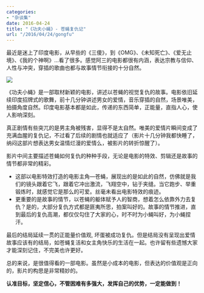 ```yaml
---
categories:
- "杂谈集"
date: 2016-04-24
title: "《功夫小蝇》- 苍蝇复仇记"
url: "/2016/04/24/gongfu"
---
```


最近是迷上了印度电影，从早些的《三傻》，到《OMG》、《未知死亡》、《爱无止境》、《我的个神啊》...看了很多。感觉阿三的电影都很有内涵，表达宗教与信仰、人性与冲突，穿插的歌曲也都与故事情节衔接的十分自然。

<!--more-->

![](../../../../pic/2016/2016-04-24-gongfu.png)

《功夫小蝇》是一部取材新颖的电影，讲述以苍蝇的视觉复仇的故事。电影依旧延续印度招牌式的歌舞，前十几分钟讲述男女的爱情，音乐穿插的自然，场景唯美，拍摄角度自然。印度电影基本都是如此，传递的东西简单，正能量，直指人心，使人影响深刻。

真正剧情有些突兀的是男主角被残害，显得不是太自然。唯美的爱情片瞬间变成了充满血腥的复仇记，不过看了后续的剧情也就适应了（影片十几分钟我都快睡了，纳闷这部片想表达男女温情烂漫的爱情么，被影片的转折惊醒了）。

影片中间主要描述苍蝇如何复仇的种种手段，无论是电影的特效、剪辑还是故事的情节都非常的精彩。

* 这部以电影特效打造的电影主角—苍蝇，展现出的是如此的自然，仿佛就是我们的镜头跟着它飞，跟着它冲出激流，飞翔空中，钻于夹缝。当它跑步、举重锻炼时，就感觉它是那么的可爱。丝毫未看出电影特效的痕迹。
* 更重要的是故事的情节，以苍蝇的躯体赋予人的智商，想着怎么依靠外力去复仇？是的，大部分复仇方式都是匪夷所思，拍案叫好的。故事的情节推进，直到最后的复仇高潮，都仅仅勾住了大家的心，时不时为小蝇叫好，为小蝇捏汗。

最后的结局延续一贯的正能量价值观, 坏蛋被成功复仇。但是结局没有呈现出爱情故事应该有的结局，如苍蝇复活和女主角快乐的生活在一起。也许留有些遗憾大家才能深刻记住，不完美也许更好。

总的来说，是很值得看的一部电影。虽然是小成本的电影，但表达的价值观是正向的，影片的构思是非常精妙的。

**认准目标，坚定信心，不管困难有多强大，发挥自己的优势，一定能做到！**




